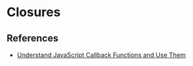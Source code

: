 # Closures

## References

+ [Understand JavaScript Callback Functions and Use Them](http://javascriptissexy.com/understand-javascript-callback-functions-and-use-them/)
